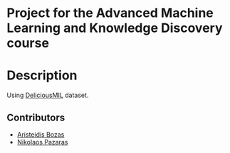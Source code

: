 # Project for the Advanced Machine Learning and Knowledge Discovery course

# Description
Using [DeliciousMIL](https://github.com/hsoleimani/MLTM/tree/master/Data) dataset.

## Contributors
* [Aristeidis Bozas](https://github.com/arbozas)
* [Nikolaos Pazaras](https://github.com/nikospaz)

